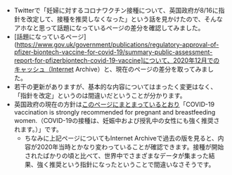 - Twitterで「妊婦に対するコロナワクチン接種について、英国政府が8/16に指針を改定して、接種を推奨しなくなった」という話を見かけたので、そんなアホなと思って話題になっているページの差分を確認してみました。
- [話題になっているページ](https://www.gov.uk/government/publications/regulatory-approval-of-pfizer-biontech-vaccine-for-covid-19/summary-public-assessment-report-for-pfizerbiontech-covid-19-vaccine]について、2020年12月でのキャッシュ（Internet Archive）と、現在のページの差分を取ってみました。
- 若干の更新がありますが、基本的な内容についてはまったく変更はなく、「指針を改定」というのは間違いだということが分かります。
- 英国政府の現在の方針は[このページにまとまっているとおり](https://www.gov.uk/government/publications/covid-19-vaccination-women-of-childbearing-age-currently-pregnant-planning-a-pregnancy-or-breastfeeding/covid-19-vaccination-a-guide-for-women-of-childbearing-age-pregnant-planning-a-pregnancy-or-breastfeeding)「COVID-19 vaccination is strongly recommended for pregnant and breastfeeding women.（COVID-19の接種は、妊娠中および授乳中の女性にも強く推奨されます。）」です。
    - ちなみに上記ページについてもInternet Archiveで過去の版を見ると、内容が2020年当時とかなり変わっていることが確認できます。接種が開始されたばかりの頃と比べて、世界中でさまざまなデータが集まった結果、強く推奨という指針になったということで間違いなさそうです。
